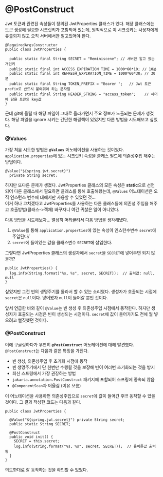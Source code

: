 # @PostConstruct

Jwt 토큰과 관련된 속성들이 정의된 JwtProperties 클래스가 있다. 해당 클래스에는 토큰 생성에 필요한 시크릿키가 포함되어 있는데, 원칙적으로 이 시크릿키는 사용자에게 유출되지 않고 오직 서버에서만 알고있어야 한다.  
```
@RequiredArgsConstructor
public class JwtProperties {

  public static final String SECRET = "Reminiscene"; // 서버만 알고 있는 개인키
  public static final int ACCESS_EXPIRATION_TIME = 1000*60*10; // 10분
  public static final int REFRESH_EXPIRATION_TIME = 1000*60*30; // 30분
  public static final String TOKEN_PREFIX = "Bearer ";   // Jwt 토큰 prefix로 반드시 붙여줘야 하는 문자열
  public static final String HEADER_STRING = "access_token";    // 헤더에 담을 토큰의 key값
}
```
근데 git에 올릴 때 해당 파일이 그대로 올라가면서 주요 정보가 노출되는 문제가 생겼다. 해당 파일을 ignore 시키는 간단한 해결책이 있었지만 다른 방법을 시도해보고 싶었다.  

### @Values
가장 처음 시도한 방법은 **```@Values```** 어노테이션을 사용하는 것이었다.
```application.properties```에 있는 시크릿키 속성을 클래스 필드에 의존성주입 해주는 방법이다.
```
@Value("${spring.jwt.secret}")
  private String secret;
```
하지만 또다른 문제가 생겼다. JwtProperties 클래스의 모든 속성은 **static**으로 선언되어 다른 클래스에서 필요하면 클래스를 통해 호출해왔는데, ```@Values``` 어노테이션은 오직 인스턴스 변수에 대해서만 사용할 수 있었던 것...  
이거 하나 고치겠다고 JwtProperties를 사용하는 다른 클래스들에 의존성 주입을 해주고 호출방법(클래스->객체) 바꾸자니 여간 귀찮은 일이 아니었다.


다음 방법을 시도해보자... 열심히 머리굴려서 다음 방법을 생각해냈다.
1. ```@Value```를 통해 ```application.properties```에 있는 속성이 인스턴수변수 ```secret```에 주입된다/
2. ```secret```에 들어있는 값을 클래스변수 ```SECRET```에 삽입한다.

그렇다면 JwtProperties 클래스의 생성자에서 ```secret```을 ```SECRET```에 넣어주면 되지 않을까?  
```
public JwtProperties() {
  log.info(String.format("%s, %s", secret, SECRET));  // 출력값: null, null
}
```
싶었지만 그건 빈의 생명주기를 몰라서 할 수 있는 소리였다.
생성자가 호출되는 시점에 ```secret```은 ```null```이다. 넣어봤자 ```null```이 들어갈 뿐인 것이다.  
  
앞서 언급한 바와 같이 ```@Value```는 빈 생성 후 의존성주입 시점에서 동작한다. 하지만 생성자가 호출되는 시점은 빈이 생성되는 시점이다. ```secret```에 값이 들어가기도 전에 뭘 넣으려고 뻘짓했던 것이다.

### @PostConstruct
이에 구글링하다가 우연히 **```@PostConstruct```** 어노테이션에 대해 발견했다.
```@PostConstruct```는 다음과 같은 특징을 가진다.
- 빈 생성, 의존성주입 후 초기화 시점에 동작
- 빈 생명주기에서 단 한번만 수행될 것을 보장해 빈이 여러번 초기화되는 것을 방지
- 최신 스프링에서 가장 권장하는 방법
- ```jakarta.annotation.PostConstruct``` 패키지에 포함되어 스프링에 종속되 않음
- ```@ComponentScan```과 어울림 (이유 모름)

이 어노테이션을 사용하면 의존성주입으로 ```secret```에 값이 들어간 후!!! 동작할 수 있을 것이다.
그 결과 작성한 코드는 다음과 같다.  
```
public class JwtProperties {

  @Value("${spring.jwt.secret}") private String secret;
  public static String SECRET;

  @PostConstruct
  public void init() {
    SECRET = this.secret;
    log.info(String.format("%s, %s", secret, SECRET));  // 올바른값 출력됨
  }
}
```
의도한대로 잘 동작하는 것을 확인할 수 있었다.
